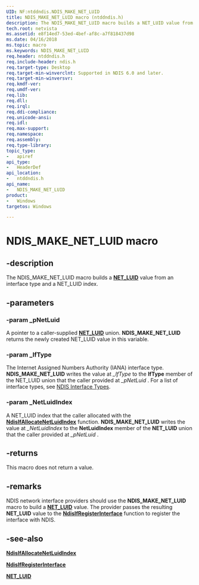 ```yaml
---
UID: NF:ntddndis.NDIS_MAKE_NET_LUID
title: NDIS_MAKE_NET_LUID macro (ntddndis.h)
description: The NDIS_MAKE_NET_LUID macro builds a NET_LUID value from an interface type and a NET_LUID index.
tech.root: netvista
ms.assetid: e8f14ed7-53ed-4bef-af8c-a7f818437d98
ms.date: 04/16/2018
ms.topic: macro
ms.keywords: NDIS_MAKE_NET_LUID
req.header: ntddndis.h
req.include-header: ndis.h
req.target-type: Desktop
req.target-min-winverclnt: Supported in NDIS 6.0 and later.
req.target-min-winversvr:
req.kmdf-ver:
req.umdf-ver:
req.lib:
req.dll:
req.irql: 
req.ddi-compliance:
req.unicode-ansi:
req.idl:
req.max-support:
req.namespace:
req.assembly:
req.type-library: 
topic_type: 
-	apiref
api_type: 
-	HeaderDef
api_location: 
-	ntddndis.h
api_name: 
-	NDIS_MAKE_NET_LUID
product:
-	Windows
targetos: Windows

---
```


# NDIS_MAKE_NET_LUID macro


## -description

The NDIS_MAKE_NET_LUID macro builds a [**NET_LUID**](https://msdn.microsoft.com/library/windows/hardware/ff568747) value from an interface type and a NET_LUID index.

## -parameters

### -param _pNetLuid

A pointer to a caller-supplied [**NET_LUID**](https://msdn.microsoft.com/library/windows/hardware/ff568747) union. **NDIS_MAKE_NET_LUID** returns the newly created NET_LUID value in this variable.

### -param _IfType

The Internet Assigned Numbers Authority (IANA) interface type. **NDIS_MAKE_NET_LUID** writes the value at *\_IfType* to the **IfType** member of the NET_LUID union that the caller provided at *\_pNetLuid* . For a list of interface types, see [NDIS Interface Types](https://docs.microsoft.com/windows-hardware/drivers/network/ndis-interface-types).

### -param _NetLuidIndex

A NET_LUID index that the caller allocated with the [**NdisIfAllocateNetLuidIndex**](../ndis/nf-ndis-ndisifallocatenetluidindex.md) function. **NDIS_MAKE_NET_LUID** writes the value at *\_NetLuidIndex* to the **NetLuidIndex** member of the **NET_LUID** union that the caller provided at *\_pNetLuid* .

## -returns

This macro does not return a value.

## -remarks

NDIS network interface providers should use the **NDIS_MAKE_NET_LUID** macro to build a [**NET_LUID**](https://msdn.microsoft.com/library/windows/hardware/ff568747) value. The provider passes the resulting **NET_LUID** value to the [**NdisIfRegisterInterface**](../ndis/nf-ndis-ndisifregisterinterface.md) function to register the interface with NDIS.

## -see-also

[**NdisIfAllocateNetLuidIndex**](../ndis/nf-ndis-ndisifallocatenetluidindex.md)

[**NdisIfRegisterInterface**](../ndis/nf-ndis-ndisifregisterinterface.md)

[**NET_LUID**](https://msdn.microsoft.com/library/windows/hardware/ff568747)
